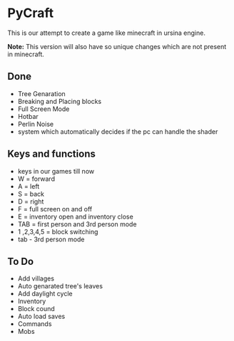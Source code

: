 
# PyCraft

This is our attempt to create a game like minecraft in ursina engine. 





  **Note:** This version will also have so unique changes which are not present in minecraft.

## Done

- Tree Genaration
- Breaking and Placing blocks
- Full Screen Mode
- Hotbar
- Perlin Noise
- system which automatically decides if the pc can handle the shader

## Keys and functions 

- keys in our games till now
- W = forward
- A = left 
- S = back
- D = right
- F = full screen on and off
- E = inventory open and inventory close
- TAB = first person and 3rd person mode
- 1 ,2,3,4,5 = block switching
- tab - 3rd person mode
  
## To Do

- Add villages
- Auto genarated tree's leaves
- Add daylight cycle
- Inventory
- Block cound
- Auto load saves
- Commands
- Mobs

